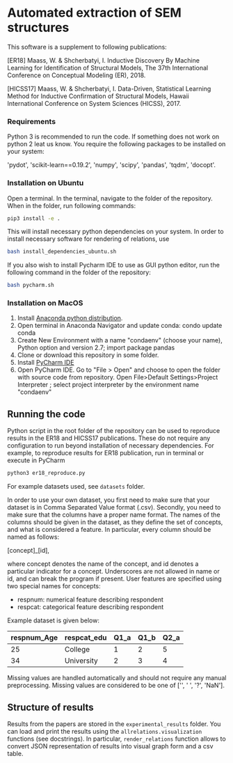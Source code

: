# Automated extraction of SEM structures

This software is a supplement to following publications: 

[ER18] Maass, W. & Shcherbatyi, I. Inductive Discovery By Machine Learning for Identification of Structural Models, The 37th International Conference on Conceptual Modeling (ER), 2018. 

[HICSS17] Maass, W. & Shcherbatyi, I. Data-Driven, Statistical Learning Method for Inductive Confirmation of Structural Models, Hawaii International Conference on System Sciences (HICSS), 2017. 

### Requirements

Python 3 is recommended to run the code. 
If something does not work on python 2 leat us know. 
You require the following packages to be installed on your system: 

'pydot',
'scikit-learn==0.19.2',
'numpy',
'scipy',
'pandas',
'tqdm',
'docopt'. 

### Installation on Ubuntu

Open a terminal. In the terminal, navigate to the folder of the repository.
When in the folder, run following commands:

```bash
pip3 install -e .
```

This will install necessary python dependencies on your system. In order
to install necessary software for rendering of relations, use
```bash
bash install_dependencies_ubuntu.sh
```

If you also wish to install Pycharm IDE to use as GUI python editor, run the 
following command in the folder of the repository:
```bash
bash pycharm.sh
```

### Installation on MacOS

1. Install [Anaconda python distribution](https://www.continuum.io/downloads).
2. Open terminal in Anaconda Navigator and update conda: condo update conda
3. Create New Environment with a name "condaenv" (choose your name), Python option and version 2.7; import package pandas 
5. Clone or download this repository in some folder. 
6. Install [PyCharm IDE](https://www.jetbrains.com/pycharm/)
7. Open PyCharm IDE. Go to "File > Open" and choose to open the folder with source code from repository. 
Open File>Default Settings>Project Interpreter ; select project interpreter by the environment name "condaenv"

## Running the code

Python script in the root folder of the repository can be used to reproduce results in the 
ER18 and HICSS17 publications. These do not require any configuration to run beyond 
installation of necessary dependencies. For example, to reproduce results for ER18
publication, run in terminal or execute in PyCharm

```bash
python3 er18_reproduce.py
```

For example datasets used, see `datasets` folder.

In order to use your own dataset, you first need to make sure that your dataset is in 
Comma Separated Value format (.csv). Secondly, you need to make sure that the columns
have a proper name format. The names of the columns should be given in the dataset, as 
they define the set of concepts, and what is considered a feature. In particular,
every column should be named as follows:

[concept]_[id],

where concept denotes the name of the concept,
and id denotes a particular indicator for a concept.
Underscores are not allowed in name or id, and can
break the program if present.
User features are specified using two special names
for concepts:
- respnum: numerical feature describing respondent
- respcat: categorical feature describing respondent

Example dataset is given below:
        
|respnum_Age | respcat_edu | Q1_a | Q1_b | Q2_a |
|------------|-------------|------|------|------|
|25          | College     | 1    | 2    | 5    |
|34          | University  | 2    | 3    | 4    |

Missing values are handled automatically and should not require
any manual preprocessing. Missing values are considered to be one
of ['', ' ', '?', 'NaN'].

## Structure of results

Results from the papers are stored in the `experimental_results` folder. 
You can load and print the results using the `allrelations.visualization`
functions (see docstrings). In particular, `render_relations` function
allows to convert JSON representation of results into visual graph form
and a csv table.